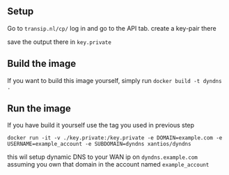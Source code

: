 ## Setup

Go to `transip.nl/cp/` log in and go to the API tab.
create a key-pair there

save the output there in `key.private` 

## Build the image
If you want to build this image yourself, simply run 
`docker build -t dyndns .` 

## Run the image 
If you have build it yourself use the tag you used in previous step

`docker run -it -v ./key.private:/key.private -e DOMAIN=example.com -e USERNAME=example_account -e SUBDOMAIN=dyndns xantios/dyndns`

this wil setup dynamic DNS to your WAN ip on `dyndns.example.com` assuming you own that domain in the account named `example_account` 
